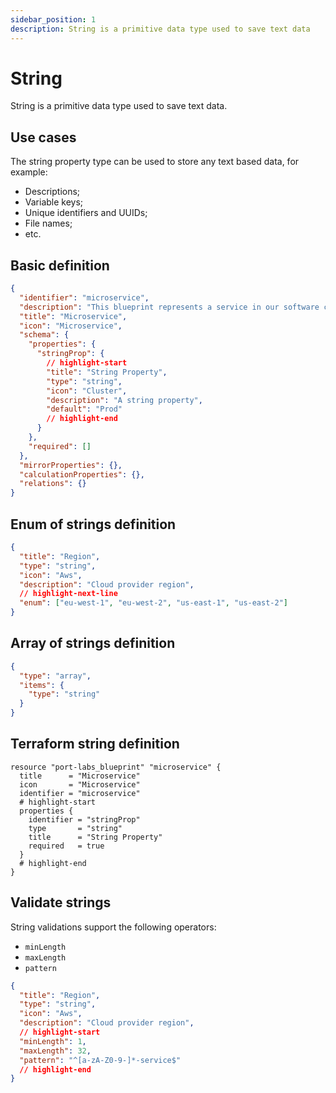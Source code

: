 ```yaml
---
sidebar_position: 1
description: String is a primitive data type used to save text data
---
```


# String

String is a primitive data type used to save text data.

## Use cases

The string property type can be used to store any text based data, for example:

- Descriptions;
- Variable keys;
- Unique identifiers and UUIDs;
- File names;
- etc.

## Basic definition

```json showLineNumbers
{
  "identifier": "microservice",
  "description": "This blueprint represents a service in our software catalog",
  "title": "Microservice",
  "icon": "Microservice",
  "schema": {
    "properties": {
      "stringProp": {
        // highlight-start
        "title": "String Property",
        "type": "string",
        "icon": "Cluster",
        "description": "A string property",
        "default": "Prod"
        // highlight-end
      }
    },
    "required": []
  },
  "mirrorProperties": {},
  "calculationProperties": {},
  "relations": {}
}
```

## Enum of strings definition

```json showLineNumbers
{
  "title": "Region",
  "type": "string",
  "icon": "Aws",
  "description": "Cloud provider region",
  // highlight-next-line
  "enum": ["eu-west-1", "eu-west-2", "us-east-1", "us-east-2"]
}
```

## Array of strings definition

```json showLineNumbers
{
  "type": "array",
  "items": {
    "type": "string"
  }
}
```

## Terraform string definition

```hcl showLineNumbers
resource "port-labs_blueprint" "microservice" {
  title      = "Microservice"
  icon       = "Microservice"
  identifier = "microservice"
  # highlight-start
  properties {
    identifier = "stringProp"
    type       = "string"
    title      = "String Property"
    required   = true
  }
  # highlight-end
}
```

## Validate strings

String validations support the following operators:

- `minLength`
- `maxLength`
- `pattern`

```json showLineNumbers
{
  "title": "Region",
  "type": "string",
  "icon": "Aws",
  "description": "Cloud provider region",
  // highlight-start
  "minLength": 1,
  "maxLength": 32,
  "pattern": "^[a-zA-Z0-9-]*-service$"
  // highlight-end
}
```

